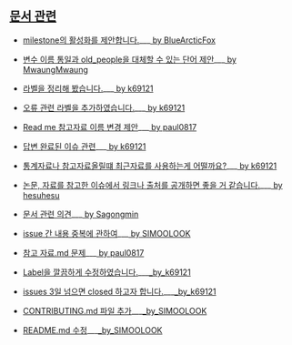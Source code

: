 ## [문서 관련](https://github.com/pwjdgus/Data_Analytics_for_Age_friendly_busan/issues?q=label%3A%22%EB%AC%B8%EC%84%9C+%EA%B4%80%EB%A0%A8%22+is%3Aclosed)

- [milestone의 활성화를 제안합니다.](https://github.com/pwjdgus/Data_Analytics_for_Age_friendly_busan/issues/122)___[ by BlueArcticFox](https://github.com/BlueArcticFox)

- [변수 이름 통일과 old_people을 대체할 수 있는 단어 제안](https://github.com/pwjdgus/Data_Analytics_for_Age_friendly_busan/issues/123)___[ by MwaungMwaung](https://github.com/MwaungMwaung)

- [라벨을 정리해 봤습니다.](https://github.com/pwjdgus/Data_Analytics_for_Age_friendly_busan/issues/170)___[ by k69121](https://github.com/k69121)

- [오류 관련 라벨을 추가하였습니다.](https://github.com/pwjdgus/Data_Analytics_for_Age_friendly_busan/issues/173)___[ by k69121](https://github.com/k69121)

- [Read me 참고자료 이름 변경 제안](https://github.com/pwjdgus/Data_Analytics_for_Age_friendly_busan/issues/174)___[ by paul0817](https://github.com/paul0817)

- [답변 완료된 이슈 관련](https://github.com/pwjdgus/Data_Analytics_for_Age_friendly_busan/issues/175)___[ by k69121](https://github.com/k69121)

- [통계자료나 참고자료올릴떄 최근자료를 사용하는게 어떨까요?](https://github.com/pwjdgus/Data_Analytics_for_Age_friendly_busan/issues/189)___[ by k69121](https://github.com/k69121)

- [논문, 자료를 참고한 이슈에서 링크나 출처를 공개하면 좋을 거 같습니다.](https://github.com/pwjdgus/Data_Analytics_for_Age_friendly_busan/issues/213)___[ by hesuhesu](https://github.com/hesuhesu)

- [문서 관련 의견](https://github.com/pwjdgus/Data_Analytics_for_Age_friendly_busan/issues/214)___[ by Sagongmin](https://github.com/Sagongmin)

- [issue 간 내용 중복에 관하여](https://github.com/pwjdgus/Data_Analytics_for_Age_friendly_busan/issues/218https://github.com/pwjdgus/Data_Analytics_for_Age_friendly_busan/issues/225)___[ by SIMOOLOOK](https://github.com/SIMOOLOOK)

- [참고 자료.md 문제](https://github.com/pwjdgus/Data_Analytics_for_Age_friendly_busan/issues/225)___[ by paul0817](https://github.com/paul0817)

- [Label을 깔끔하게 수정하였습니다.](https://github.com/pwjdgus/Data_Analytics_for_Age_friendly_busan/issues/270)___[_by_k69121](https://github.com/k69121)

- [issues 3일 넘으면 closed 하고자 합니다.](https://github.com/pwjdgus/Data_Analytics_for_Age_friendly_busan/issues/272)___[_by_k69121](https://github.com/k69121)

- [CONTRIBUTING.md 파일 추가](https://github.com/pwjdgus/Data_Analytics_for_Age_friendly_busan/issues/304)___[_by_SIMOOLOOK](https://github.com/SIMOOLOOK)

- [README.md 수정](https://github.com/pwjdgus/Data_Analytics_for_Age_friendly_busan/issues/306)___[_by_SIMOOLOOK](https://github.com/SIMOOLOOK)
